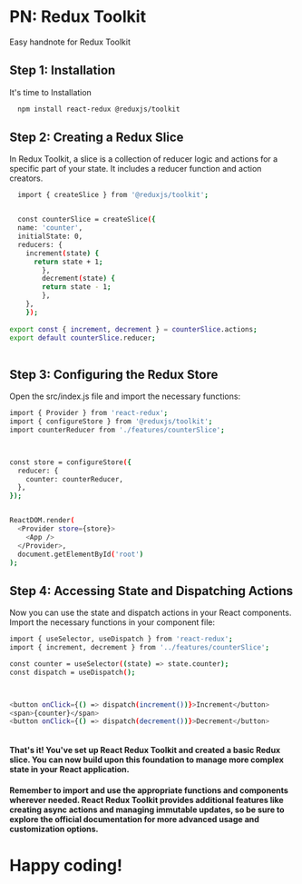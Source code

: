 
# PN: Redux Toolkit

Easy handnote for Redux Toolkit



## Step 1: Installation

It's time to Installation

```bash
  npm install react-redux @reduxjs/toolkit
```

## Step 2: Creating a Redux Slice

In Redux Toolkit, a slice is a collection of reducer logic and actions for a specific part of your state. It includes a reducer function and action creators. 

```bash
  import { createSlice } from '@reduxjs/toolkit';


  const counterSlice = createSlice({
  name: 'counter',
  initialState: 0,
  reducers: {
    increment(state) {
      return state + 1;
        },
        decrement(state) {
        return state - 1;
        },
    },
    });
    
export const { increment, decrement } = counterSlice.actions;
export default counterSlice.reducer;
    

```

## Step 3: Configuring the Redux Store

Open the src/index.js file and import the necessary functions: 

```bash
import { Provider } from 'react-redux';
import { configureStore } from '@reduxjs/toolkit';
import counterReducer from './features/counterSlice';



const store = configureStore({
  reducer: {
    counter: counterReducer,
  },
});


ReactDOM.render(
  <Provider store={store}>
    <App />
  </Provider>,
  document.getElementById('root')
);


```
    
## Step 4: Accessing State and Dispatching Actions

Now you can use the state and dispatch actions in your React components.
Import the necessary functions in your component file:

```bash
import { useSelector, useDispatch } from 'react-redux';
import { increment, decrement } from '../features/counterSlice';

const counter = useSelector((state) => state.counter);
const dispatch = useDispatch();



<button onClick={() => dispatch(increment())}>Increment</button>
<span>{counter}</span>
<button onClick={() => dispatch(decrement())}>Decrement</button>



```    


#### That's it! You've set up React Redux Toolkit and created a basic Redux slice. You can now build upon this foundation to manage more complex state in your React application.

#### Remember to import and use the appropriate functions and components wherever needed. React Redux Toolkit provides additional features like creating async actions and managing immutable updates, so be sure to explore the official documentation for more advanced usage and customization options.

# Happy coding!
